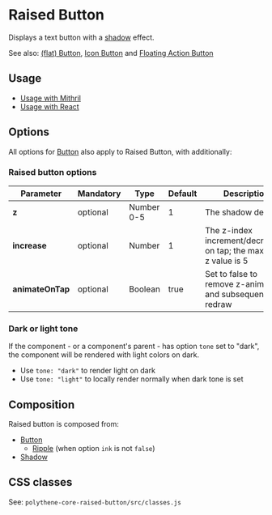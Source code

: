 # Raised Button

Displays a text button with a [shadow](Shadow.md) effect.

See also: [(flat) Button](Button.md), [Icon Button](IconButton.md) and [Floating Action Button](FAB.md)



## Usage

* [Usage with Mithril](RaisedButton-Mithril.md)
* [Usage with React](RaisedButton-React.md)



## Options

All options for [Button](Button.md) also apply to Raised Button, with additionally:

### Raised button options

| **Parameter**    |  **Mandatory** | **Type**   | **Default** | **Description** |
| ---------------- | -------------- | ---------- | ----------- | --------------- |
| **z**            | optional       | Number 0-5 | 1           | The shadow depth |
| **increase**     | optional       | Number     | 1           | The z-index increment/decrement on tap; the maximum z value is 5 |
| **animateOnTap** | optional       | Boolean    | true        | Set to false to remove z-animation and subsequent redraw |

### Dark or light tone

If the component - or a component's parent - has option `tone` set to "dark", the component will be rendered with light colors on dark. 

* Use `tone: "dark"` to render light on dark
* Use `tone: "light"` to locally render normally when dark tone is set



## Composition

Raised button is composed from:

* [Button](Button.md)
  * [Ripple](Ripple.md) (when option `ink` is not `false`)
* [Shadow](Shadow.md) 



## CSS classes

See: `polythene-core-raised-button/src/classes.js`
